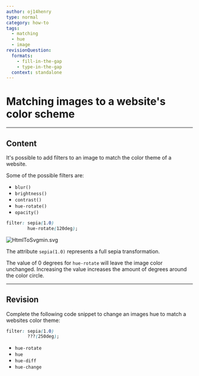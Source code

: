 ```yaml
---
author: oj14henry
type: normal
category: how-to
tags:
  - matching
  - hue
  - image
revisionQuestion:
  formats:
    - fill-in-the-gap
    - type-in-the-gap
  context: standalone
---
```


# Matching images to a website's color scheme


---

## Content

It's possible to add filters to an image to match the color theme of a website.

Some of the possible filters are:

- `blur()`
- `brightness()`
- `contrast()`
- `hue-rotate()`
- `opacity()`

```css
filter: sepia(1.0)
        hue-rotate(120deg);
```

![HtmlToSvgmin.svg](https://img.enkipro.com/d84b643231804184f2e404868dc126fb.png)

The attribute `sepia(1.0)` represents a full sepia transformation.

The value of 0 degrees for `hue-rotate` will leave the image color unchanged. Increasing the value increases the amount of degrees around the color circle.


---

## Revision

Complete the following code snippet to change an images hue to match a websites color theme:

```css
filter: sepia(1.0)
        ???(250deg);
```

- `hue-rotate`
- `hue`
- `hue-diff`
- `hue-change`

